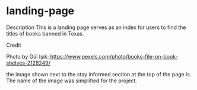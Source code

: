 # landing-page

Description
This is a landing page serves as an index for users to
find the titles of books banned in Texas. 

Credit

Photo by Gül Işık: https://www.pexels.com/photo/books-file-on-book-shelves-2128249/

the image shown next to the stay informed section at the top of the page is. The name of the image was simplified for the project. 
